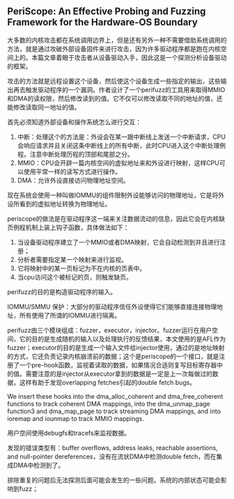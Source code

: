 ## PeriScope: An Effective Probing and Fuzzing Framework for the Hardware-OS Boundary

大多数的内核攻击都在系统调用边界上，但是还有另外一种不需要借助系统调用的方法，就是通过攻破外部设备固件来进行攻击，因为许多驱动程序都是跑在内核空间上的。本篇文章着眼于攻击者从设备驱动入手，因此这是一个探测分析设备驱动的框架。

攻击的方法就是远程设置这个设备，然后使这个设备生成一些指定的输出，这些输出再去触发驱动程序的一个漏洞。作者设计了一个perifuzz的工具用来取得MMIO和DMA的读权限，然后修改读到的值。它不仅可以修改读取不同的地址的值，还能修改读取同一地址的值。

首先必须知道外部设备和操作系统怎么进行交互：

1. 中断：处理这个的方法是：外设会在某一跟中断线上发送一个中断请求，CPU会响应请求并且关闭这条中断线上的所有中断，此时CPU进入这个中断处理例程。注意中断处理历程的顶部和尾部之分。
2. MMIO：CPU会开辟一篇内核空间的虚拟地址来和外设进行映射，这样CPU可以使用平常一样的读写方式进行操作。
3. DMA：允许外设直接访问物理地址空间。

现在系统会使用一种叫做IOMMU的组件限制外设能够访问的物理地址，它是将外设所看到的虚拟地址转换为物理地址。



periscope的做法是在驱动程序这一端来关注数据流动的信息，因此它会在内核缺页例程机制上装上钩子函数，具体做法如下：

1. 当设备驱动程序建立了一个MMIO或者DMA映射，它会自动检测到并且进行注册；
2. 分析者需要指定某一个映射来进行监视。
3. 它将映射中的某一页标记为不在内核的页表中。
4. 当cpu访问这个被标记的页，则触发缺页。



perifuzz的目的是构造驱动程序的输入。

IOMMU/SMMU 保护：大部分的驱动程序信任外设使得它们能够直接连接物理地址，所有使用了所谓的IOMMU进行隔离。

perifuzz由三个模块组成：fuzzer，executor，injector。fuzzer运行在用户空间，它的目的是生成随机的输入以及处理执行的反馈结果，本文使用的是AFL作为fuzzer；executor的目的是生成一个输入文件给injector使用，通过的是地址映射的方式，它还负责记录内核崩溃前的数据；这个是periscope的一个接口，就是注册了一个pre-hook函数，监视着读取的数据，如果情况合适则复写目标寄存器中的值。需要注意的是injector从executor拿到的数据是一定是上一次每做过的数据，这样有助于发现overlapping fetches引起的double fetch bugs。

We insert these hooks into the dma_alloc_coherent and dma_free_coherent functions to track coherent
DMA mappings, into the dma_unmap_page function3 and dma_map_page to track streaming DMA mappings, and into ioremap and iounmap to track MMIO mappings.

用户空间使用debugfs和tracefs来监视数据。

发现的错误类型有：buffer overﬂows, address leaks, reachable assertions, and null-pointer dereferences，没有在流状DMA中检测double fetch，而在集成DMA中检测到了。

排除重复的问题后无法探测后面可能会发生的一些问题。系统的内部状态可能会影响到fuzz；	

